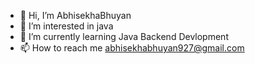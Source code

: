 - 👋 Hi, I’m AbhisekhaBhuyan
- 👀 I’m interested in java
- 🌱 I’m currently learning Java Backend Devlopment
- 📫 How to reach me abhisekhabhuyan927@gmail.com

<!---
AbhisekhaBhuyan/AbhisekhaBhuyan is a ✨ special ✨ repository because its `README.md` (this file) appears on your GitHub profile.
You can click the Preview link to take a look at your changes.
--->
